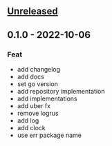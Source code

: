 <a name="unreleased"></a>
## [Unreleased]


<a name="0.1.0"></a>
## 0.1.0 - 2022-10-06
### Feat
- add changelog
- add docs
- set go version
- add repository implementation
- add implementations
- add uber fx
- remove logrus
- add log
- add clock
- use err package name


[Unreleased]: https://github.com/018bf/creathor/compare/0.1.0...HEAD
